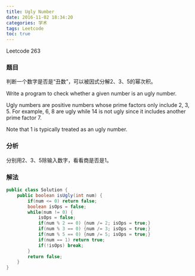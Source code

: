 ```yaml
---
title: Ugly Number
date: 2016-11-02 18:34:20
categories: 学术
tags: Leetcode
toc: true
---
```


Leetcode 263

### 题目

判断一个数字是否是“丑数”，可以被因式分解2、3、5的幂次积。

Write a program to check whether a given number is an ugly number.

Ugly numbers are positive numbers whose prime factors only include 2, 3, 5. For example, 6, 8 are ugly while 14 is not ugly since it includes another prime factor 7.

Note that 1 is typically treated as an ugly number.

### 分析

分别用2、3、5除输入数字，看看商是否是1。

### 解法

```java
public class Solution {
    public boolean isUgly(int num) {
        if(num <= 0) return false;
        boolean isOps = false;
        while(num != 0) {
            isOps = false;
            if(num % 2 == 0) {num /= 2; isOps = true;}
            if(num % 3 == 0) {num /= 3; isOps = true;}
            if(num % 5 == 0) {num /= 5; isOps = true;}
            if(num == 1) return true;
            if(!isOps) break;
        }
        return false;
    }
}
```